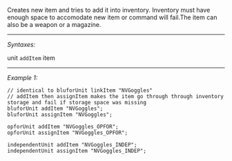 Creates new item and tries to add it into inventory. Inventory must have enough space to accomodate new item or command will fail.The item can also be a weapon or a magazine.


---
*Syntaxes:*

unit `addItem` item

---
*Example 1:*

```sqf
// identical to bluforUnit linkItem "NVGoggles"
// addItem then assignItem makes the item go through through inventory storage and fail if storage space was missing
bluforUnit addItem "NVGoggles";
bluforUnit assignItem "NVGoggles";

opforUnit addItem "NVGoggles_OPFOR";
opforUnit assignItem "NVGoggles_OPFOR";

independentUnit addItem "NVGoggles_INDEP";
independentUnit assignItem "NVGoggles_INDEP";
```